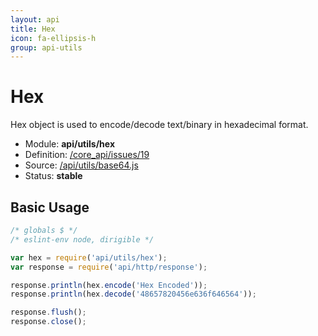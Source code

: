 ```yaml
---
layout: api
title: Hex
icon: fa-ellipsis-h
group: api-utils
---
```


Hex
===

Hex object is used to encode/decode text/binary in hexadecimal format.

- Module: **api/utils/hex**
- Definition: [/core_api/issues/19](https://github.com/dirigiblelabs/core_api/issues/19)
- Source: [/api/utils/base64.js](https://github.com/dirigiblelabs/core_api/blob/master/core_api/ScriptingServices/api/utils/hex.js)
- Status: **stable**

Basic Usage
---

```javascript
/* globals $ */
/* eslint-env node, dirigible */

var hex = require('api/utils/hex');
var response = require('api/http/response');

response.println(hex.encode('Hex Encoded'));
response.println(hex.decode('48657820456e636f646564'));

response.flush();
response.close();
```
